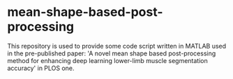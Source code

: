 # mean-shape-based-post-processing
This repository is used to provide some code script written in MATLAB used in the pre-published paper: 'A novel mean shape based post-processing method for enhancing deep learning lower-limb muscle segmentation accuracy' in PLOS one.
